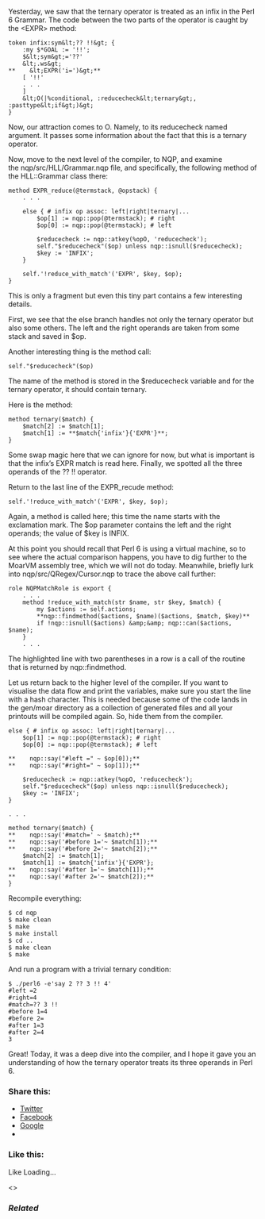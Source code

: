 Yesterday, we saw that the ternary operator is treated as an infix in the Perl 6 Grammar. The code between the two parts of the operator is caught by the &lt;EXPR&gt; method:

	token infix:sym&lt;?? !!&gt; {
	    :my $*GOAL := '!!';
	    $&lt;sym&gt;='??'
	    &lt;.ws&gt;
	**    &lt;EXPR('i=')&gt;**
	    [ '!!'
	    . . .
	    ]
	    &lt;O(|%conditional, :reducecheck&lt;ternary&gt;, :pasttype&lt;if&gt;)&gt;
	}

Now, our attraction comes to O. Namely, to its reducecheck named argument. It passes some information about the fact that this is a ternary operator.

Now, move to the next level of the compiler, to NQP, and examine the nqp/src/HLL/Grammar.nqp file, and specifically, the following method of the HLL::Grammar class there:

	method EXPR_reduce(@termstack, @opstack) {
	    . . .

	    else { # infix op assoc: left|right|ternary|...
	        $op[1] := nqp::pop(@termstack); # right
	        $op[0] := nqp::pop(@termstack); # left

	        $reducecheck := nqp::atkey(%opO, 'reducecheck');
	        self."$reducecheck"($op) unless nqp::isnull($reducecheck);
	        $key := 'INFIX';
	    }

	    self.'!reduce_with_match'('EXPR', $key, $op);
	}

This is only a fragment but even this tiny part contains a few interesting details.

First, we see that the else branch handles not only the ternary operator but also some others. The left and the right operands are taken from some stack and saved in $op.

Another interesting thing is the method call:

	self."$reducecheck"($op)

The name of the method is stored in the $reducecheck variable and for the ternary operator, it should contain ternary.

Here is the method:

	method ternary($match) {
	    $match[2] := $match[1];
	    $match[1] := **$match{'infix'}{'EXPR'}**;
	}

Some swap magic here that we can ignore for now, but what is important is that the infix’s EXPR match is read here. Finally, we spotted all the three operands of the ?? !! operator.

Return to the last line of the EXPR\_recude method:

	self.'!reduce_with_match'('EXPR', $key, $op);

Again, a method is called here; this time the name starts with the exclamation mark. The $op parameter contains the left and the right operands; the value of $key is INFIX.

At this point you should recall that Perl 6 is using a virtual machine, so to see where the actual comparison happens, you have to dig further to the MoarVM assembly tree, which we will not do today. Meanwhile, briefly lurk into nqp/src/QRegex/Cursor.nqp to trace the above call further:

	role NQPMatchRole is export {
	    . . .
	    method !reduce_with_match(str $name, str $key, $match) {
	        my $actions := self.actions;
	        **nqp::findmethod($actions, $name)($actions, $match, $key)**
	        if !nqp::isnull($actions) &amp;&amp; nqp::can($actions, $name);
	    }
	    . . .

The highlighted line with two parentheses in a row is a call of the routine that is returned by nqp::findmethod.

Let us return back to the higher level of the compiler. If you want to visualise the data flow and print the variables, make sure you start the line with a hash character. This is needed because some of the code lands in the gen/moar directory as a collection of generated files and all your printouts will be compiled again. So, hide them from the compiler.

	else { # infix op assoc: left|right|ternary|...
	    $op[1] := nqp::pop(@termstack); # right
	    $op[0] := nqp::pop(@termstack); # left

	**    nqp::say("#left =" ~ $op[0]);**
	**    nqp::say("#right=" ~ $op[1]);**

	    $reducecheck := nqp::atkey(%opO, 'reducecheck');
	    self."$reducecheck"($op) unless nqp::isnull($reducecheck);
	    $key := 'INFIX';
	}

	. . .

	method ternary($match) {
	**    nqp::say('#match=' ~ $match);**
	**    nqp::say('#before 1='~ $match[1]);**
	**    nqp::say('#before 2='~ $match[2]);**
	    $match[2] := $match[1];
	    $match[1] := $match{'infix'}{'EXPR'};
	**    nqp::say('#after 1='~ $match[1]);**
	**    nqp::say('#after 2='~ $match[2]);**
	}

Recompile everything:

	$ cd nqp
	$ make clean
	$ make
	$ make install
	$ cd ..
	$ make clean
	$ make

And run a program with a trivial ternary condition:

	$ ./perl6 -e'say 2 ?? 3 !! 4'
	#left =2
	#right=4
	#match=?? 3 !!
	#before 1=4
	#before 2=
	#after 1=3
	#after 2=4
	3

Great! Today, it was a deep dive into the compiler, and I hope it gave you an understanding of how the ternary operator treats its three operands in Perl 6.

### Share this:

* [Twitter][1]
* [Facebook][2]
* [Google][3]
*

### Like this:

Like Loading...

<>

### _Related_

  [1]: https://perl6.online/2018/01/12/23-the-internals-of-the-ternary-operator-in-perl-6/?share=twitter "Click to share on Twitter"
  [2]: https://perl6.online/2018/01/12/23-the-internals-of-the-ternary-operator-in-perl-6/?share=facebook "Click to share on Facebook"
  [3]: https://perl6.online/2018/01/12/23-the-internals-of-the-ternary-operator-in-perl-6/?share=google-plus-1 "Click to share on Google+"
